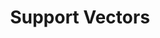 ---
title: "Support Vectors"

categories: ['']

tags: ['Support', 'Vectors']

arabic: ['متجهات الدعم']

publishers: ['معجم مصطلحات التعلم الآلي والتعلم العميق وعلم البيانات']

types: "word"

slug: ""
---